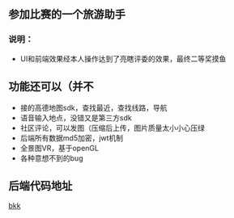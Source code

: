 ## 参加比赛的一个旅游助手
### 说明：
* UI和前端效果经本人操作达到了亮瞎评委的效果，最终二等奖摸鱼

## 功能还可以（并不
* 接的高德地图sdk，查找最近，查找线路，导航
* 语音输入地点，没错又是第三方sdk
* 社区评论，可以发图（压缩后上传，图片质量太小小心压绿
* 后端所有数据md5加密，jwt机制
* 全景图VR，基于openGL
* 各种意想不到的bug
## 后端代码地址
[bkk](https://github.com/XorSum/distance-backend)
